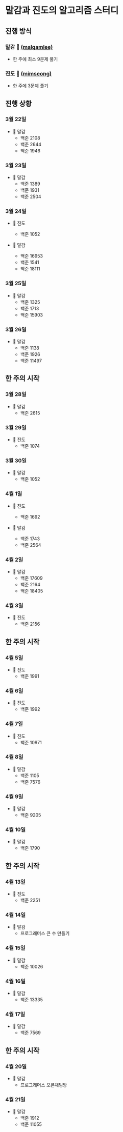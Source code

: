 # 말감과 진도의 알고리즘 스터디

## 진행 방식

### 말감 🎱 [(malgamlee)](https://github.com/malgamlee)

- 한 주에 최소 9문제 풀기

### 진도 🧶 [(mimseong)](https://github.com/mimseong)

- 한 주에 3문제 풀기

## 진행 상황

### 3월 22일

- 🎱 말감
  - 백준 2108
  - 백준 2644
  - 백준 1946

### 3월 23일

- 🎱 말감
  - 백준 1389
  - 백준 1931
  - 백준 2504

### 3월 24일

- 🧶 진도
  - 백준 1052

- 🎱 말감
  - 백준 16953
  - 백준 1541
  - 백준 18111

### 3월 25일

- 🎱 말감
  - 백준 1325
  - 백준 1713
  - 백준 15903

### 3월 26일

- 🎱 말감
  - 백준 1138
  - 백준 1926
  - 백준 11497

## 한 주의 시작

### 3월 28일
- 🎱 말감
  - 백준 2615

### 3월 29일

- 🧶 진도
  - 백준 1074

### 3월 30일
- 🎱 말감
  - 백준 1052

### 4월 1일
- 🧶 진도
  - 백준 1692

- 🎱 말감
  - 백준 1743
  - 백준 2564

### 4월 2일
- 🎱 말감
  - 백준 17609
  - 백준 2164
  - 백준 18405

### 4월 3일
- 🧶 진도
  - 백준 2156

## 한 주의 시작

### 4월 5일
- 🧶 진도
  - 백준 1991

### 4월 6일

- 🧶 진도
  - 백준 1992

### 4월 7일

- 🧶 진도
  - 백준 10971

### 4월 8일
- 🎱 말감
  - 백준 1105
  - 백준 7576

### 4월 9일
- 🎱 말감
  - 백준 9205

### 4월 10일
- 🎱 말감
  - 백준 1790

## 한 주의 시작

### 4월 13일
- 🧶 진도
  - 백준 2251

### 4월 14일
- 🎱 말감
  - 프로그래머스 큰 수 만들기

### 4월 15일
- 🎱 말감
  - 백준 10026

### 4월 16일
- 🎱 말감
  - 백준 13335

### 4월 17일
- 🎱 말감
  - 백준 7569

## 한 주의 시작

### 4월 20일
- 🎱 말감
  - 프로그래머스 오픈채팅방

### 4월 21일
- 🎱 말감
  - 백준 1912
  - 백준 11055
